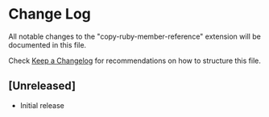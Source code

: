 # Change Log

All notable changes to the "copy-ruby-member-reference" extension will be documented in this file.

Check [Keep a Changelog](http://keepachangelog.com/) for recommendations on how to structure this file.

## [Unreleased]

- Initial release